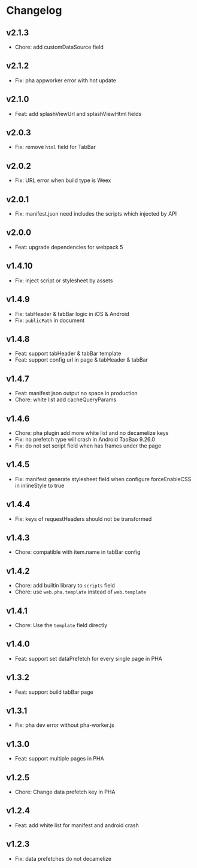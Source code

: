 # Changelog

## v2.1.3

- Chore: add customDataSource field

## v2.1.2

- Fix: pha appworker error with hot update

## v2.1.0

- Feat: add splashViewUrl and splashViewHtml fields

## v2.0.3

- Fix: remove `html` field for TabBar

## v2.0.2

- Fix: URL error when build type is Weex

## v2.0.1

- Fix: manifest.json need includes the scripts which injected by API

## v2.0.0

- Feat: upgrade dependencies for webpack 5

## v1.4.10

- Fix: inject script or stylesheet by assets

## v1.4.9

- Fix: tabHeader & tabBar logic in iOS & Android
- Fix: `publicPath` in document

## v1.4.8

- Feat: support tabHeader & tabBar template
- Feat: support config url in page & tabHeader & tabBar

## v1.4.7

- Feat: manifest json output no space in production
- Chore: white list add cacheQueryParams

## v1.4.6

- Chore: pha plugin add more white list and no decamelize keys
- Fix: no prefetch type will crash in Android TaoBao 9.26.0
- Fix: do not set script field when has frames under the page

## v1.4.5

- Fix: manifest generate stylesheet field when configure forceEnableCSS in inlineStyle to true

## v1.4.4

- Fix: keys of requestHeaders should not be transformed

## v1.4.3

- Chore: compatible with item.name in tabBar config

## v1.4.2

- Chore: add builtin library to `scripts` field
- Chore: use `web.pha.template` instead of `web.template`

## v1.4.1

- Chore: Use the `template` field directly

## v1.4.0

- Feat: support set dataPrefetch for every single page in PHA

## v1.3.2

- Feat: support build tabBar page

## v1.3.1

- Fix: pha dev error without pha-worker.js

## v1.3.0

- Feat: support multiple pages in PHA

## v1.2.5

- Chore: Change data prefetch key in PHA

## v1.2.4

- Feat: add white list for manifest and android crash

## v1.2.3

- Fix: data prefetches do not decamelize
